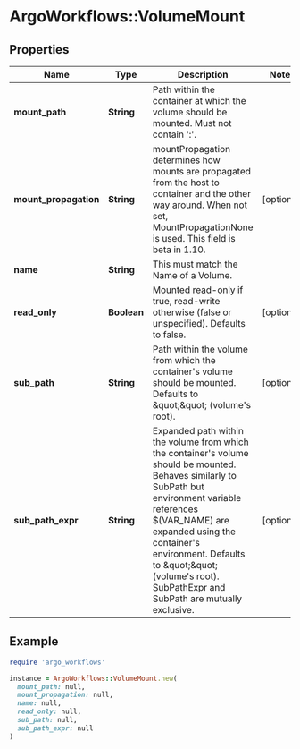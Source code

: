# ArgoWorkflows::VolumeMount

## Properties

| Name | Type | Description | Notes |
| ---- | ---- | ----------- | ----- |
| **mount_path** | **String** | Path within the container at which the volume should be mounted.  Must not contain &#39;:&#39;. |  |
| **mount_propagation** | **String** | mountPropagation determines how mounts are propagated from the host to container and the other way around. When not set, MountPropagationNone is used. This field is beta in 1.10. | [optional] |
| **name** | **String** | This must match the Name of a Volume. |  |
| **read_only** | **Boolean** | Mounted read-only if true, read-write otherwise (false or unspecified). Defaults to false. | [optional] |
| **sub_path** | **String** | Path within the volume from which the container&#39;s volume should be mounted. Defaults to \&quot;\&quot; (volume&#39;s root). | [optional] |
| **sub_path_expr** | **String** | Expanded path within the volume from which the container&#39;s volume should be mounted. Behaves similarly to SubPath but environment variable references $(VAR_NAME) are expanded using the container&#39;s environment. Defaults to \&quot;\&quot; (volume&#39;s root). SubPathExpr and SubPath are mutually exclusive. | [optional] |

## Example

```ruby
require 'argo_workflows'

instance = ArgoWorkflows::VolumeMount.new(
  mount_path: null,
  mount_propagation: null,
  name: null,
  read_only: null,
  sub_path: null,
  sub_path_expr: null
)
```

